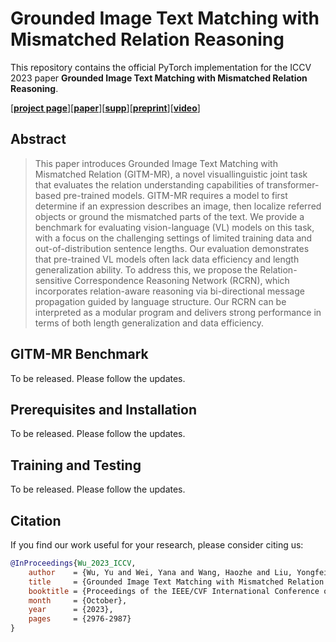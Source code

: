 # Grounded Image Text Matching with Mismatched Relation Reasoning

This repository contains the official PyTorch implementation for the ICCV 2023 paper **Grounded Image Text Matching with Mismatched Relation Reasoning**.

\[[__project page__]()\]\[[__paper__](https://openaccess.thecvf.com/content/ICCV2023/papers/Wu_Grounded_Image_Text_Matching_with_Mismatched_Relation_Reasoning_ICCV_2023_paper.pdf)\]\[[__supp__](https://openaccess.thecvf.com/content/ICCV2023/supplemental/Wu_Grounded_Image_Text_ICCV_2023_supplemental.pdf)\]\[[__preprint__](https://arxiv.org/abs/2308.01236)\]\[[__video__]()\] 

## Abstract

> This paper introduces Grounded Image Text Matching with Mismatched Relation (GITM-MR), a novel visuallinguistic joint task that evaluates the relation understanding capabilities of transformer-based pre-trained models. GITM-MR requires a model to first determine if an expression describes an image, then localize referred objects or ground the mismatched parts of the text. We provide a benchmark for evaluating vision-language (VL) models on this task, with a focus on the challenging settings of limited training data and out-of-distribution sentence lengths. Our evaluation demonstrates that pre-trained VL models often lack data efficiency and length generalization ability. To address this, we propose the Relation-sensitive Correspondence Reasoning Network (RCRN), which incorporates relation-aware reasoning via bi-directional message propagation guided by language structure. Our RCRN can be interpreted as a modular program and delivers strong performance in terms of both length generalization and data efficiency. 

## GITM-MR Benchmark

To be released. Please follow the updates.

## Prerequisites and Installation

To be released. Please follow the updates.

## Training and Testing

To be released. Please follow the updates.

## Citation

If you find our work useful for your research, please consider citing us:

```bibtex
@InProceedings{Wu_2023_ICCV,
    author    = {Wu, Yu and Wei, Yana and Wang, Haozhe and Liu, Yongfei and Yang, Sibei and He, Xuming},
    title     = {Grounded Image Text Matching with Mismatched Relation Reasoning},
    booktitle = {Proceedings of the IEEE/CVF International Conference on Computer Vision (ICCV)},
    month     = {October},
    year      = {2023},
    pages     = {2976-2987}
}
```
